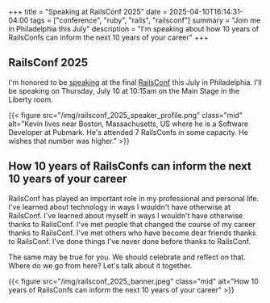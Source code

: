 +++
title = "Speaking at RailsConf 2025"
date = 2025-04-10T16:14:31-04:00
tags = ["conference", "ruby", "rails", "railsconf"]
summary =  "Join me in Philadelphia this July"
description = "I'm speaking about how 10 years of RailsConfs can inform the next 10 years of your career"
+++

## RailsConf 2025

I'm honored to be [speaking](https://railsconf.org/speakers/#kevin-murphy) at the final [RailsConf](https://railsconf.org/) this July in Philadelphia.
I'll be speaking on Thursday, July 10 at 10:15am on the Main Stage in the
Liberty room.

{{< figure src="/img/railsconf_2025_speaker_profile.png" class="mid" alt="Kevin lives near Boston, Massachusetts, US where he is a Software Developer at Pubmark. He's attended 7 RailsConfs in some capacity. He wishes that number was higher." >}}

## How 10 years of RailsConfs can inform the next 10 years of your career

RailsConf has played an important role in my professional and personal life. I've learned about technology in ways I wouldn't have otherwise at RailsConf. I've learned about myself in ways I wouldn't have otherwise thanks to RailsConf. I've met people that changed the course of my career thanks to RailsConf. I've met others who have become dear friends thanks to RailsConf. I've done things I've never done before thanks to RailsConf.

The same may be true for you. We should celebrate and reflect on that. Where do we go from here? Let's talk about it together.

{{< figure src="/img/railsconf_2025_banner.jpeg" class="mid" alt="How 10 years of RailsConfs can inform the next 10 years of your career" >}}
